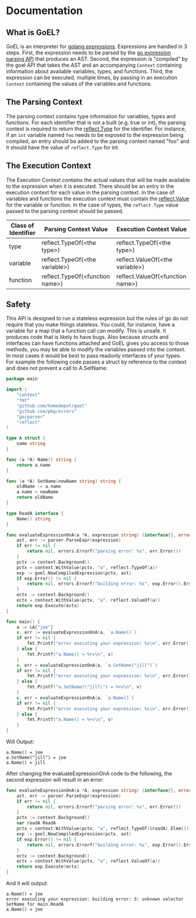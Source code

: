 # Documentation

## What is GoEL?

GoEL is an interpreter for [golang expressions](https://golang.org/ref/spec#Expressions).
Expressions are handled in 3 steps.  First, the expression needs to be parsed by
the [go expression parsing API](https://golang.org/pkg/go/parser/#ParseExpr)
that produces an AST.  Second, the expression is "compiled" by the goel API that
takes the AST and an accompanying `Context` containing information about
available variables, types, and functions.  Third, the expression can be
executed, multiple times, by passing in an execution `Context` containing the
values of the variables and functions.

## The Parsing Context

The parsing context contains type information for variables, types and functions.
For each identifier that is not a built (e.g. true or int), the parsing context
is required to return the [reflect.Type](https://golang.org/pkg/reflect/#Type)
for the identifier.  For instance, if an `int` variable named `foo` needs to be
exposed to the expression being compiled, an entry should be added to the 
parsing context named "foo" and it should have the value of `reflect.Type` for
int.

## The Execution Context

The Execution Context contains the actual values that will be made available to
the expression when it is executed. There should be an entry in the execution 
context for each value in the parsing context. In the case of variables and 
functions the execution context must contain the [reflect.Value](https://golang.org/pkg/reflect/#Value)
for the variable or function.  In the case of types, the `reflect.Type` value
passed to the parsing context should be passed.

| Class of Identifier| Parsing Context Value | Execution Context Value |
|--------------------|-----------------------|-------------------------|
| type | reflect.TypeOf(&lt;the type>) | reflect.TypeOf(&lt;the type>) |
| variable | reflect.TypeOf(&lt;the variable>) | reflect.ValueOf(&lt;the variable>) |
| function | reflect.TypeOf(&lt;function name>) | reflect.ValueOf(&lt;function name>) |

## Safety

This API is designed to run a stateless expression but the rules of go do not
require that you make things stateless.  You could, for instance, have a
variable for a map that a function call can modify.  This is unsafe.  It
produces code that is likely to have bugs.  Also because structs and interfaces
can have functions attached and GoEL gives you access to those methods, you may
be able to modify the variables passed into the context.  In most cases it would
be best to pass readonly interfaces of your types.  For example the following
code passes a struct by reference to the context and does not prevent a call to
A.SetName:

``` go
package main

import (
	"context"
	"fmt"
	"github.com/homedepot/goel"
	"github.com/pkg/errors"
	"go/parser"
	"reflect"
)

type A struct {
	name string
}

func (a *A) Name() string {
	return a.name
}

func (a *A) SetName(newName string) string {
	oldName := a.name
	a.name = newName
	return oldName
}

type ReadA interface {
	Name() string
}

func evaluateExpressionOnA(a *A, expression string) (interface{}, error) {
	ast, err := parser.ParseExpr(expression)
	if err != nil {
		return nil, errors.Errorf("parsing error: %s", err.Error())
	}
	pctx := context.Background()
	pctx = context.WithValue(pctx, "a", reflect.TypeOf(a))
	exp := goel.NewCompiledExpression(pctx, ast)
	if exp.Error() != nil {
		return nil, errors.Errorf("building error: %s", exp.Error().Error())
	}
	ectx := context.Background()
	ectx = context.WithValue(pctx, "a", reflect.ValueOf(a))
	return exp.Execute(ectx)
}

func main() {
	a := &A{"joe"}
	v, err := evaluateExpressionOnA(a, `a.Name()`)
	if err != nil {
		fmt.Printf("error executing your expression: %s\n", err.Error())
	} else {
		fmt.Printf("a.Name() = %+v\n", v)
	}
	v, err = evaluateExpressionOnA(a, `a.SetName("jill")`)
	if err != nil {
		fmt.Printf("error executing your expression: %s\n", err.Error())
	} else {
		fmt.Printf("a.SetName(\"jill\") = %+v\n", v)
	}
	v, err = evaluateExpressionOnA(a, `a.Name()`)
	if err != nil {
		fmt.Printf("error executing your expression: %s\n", err.Error())
	} else {
		fmt.Printf("a.Name() = %+v\n", v)
	}
}
```
Will Output:
```
a.Name() = joe
a.SetName("jill") = joe
a.Name() = jill
```

After changing the evaluateExpressionOnA code to the following, the second 
expression will result in an error:

``` go
func evaluateExpressionOnA(a *A, expression string) (interface{}, error) {
	ast, err := parser.ParseExpr(expression)
	if err != nil {
		return nil, errors.Errorf("parsing error: %s", err.Error())
	}
	pctx := context.Background()
	var readA ReadA
	pctx = context.WithValue(pctx, "a", reflect.TypeOf(&readA).Elem())
	exp := goel.NewCompiledExpression(pctx, ast)
	if exp.Error() != nil {
		return nil, errors.Errorf("building error: %s", exp.Error().Error())
	}
	ectx := context.Background()
	ectx = context.WithValue(pctx, "a", reflect.ValueOf(a))
	return exp.Execute(ectx)
}
```

And it will output:

```
a.Name() = joe
error executing your expression: building error: 3: unknown selector SetName for main.ReadA
a.Name() = joe
```